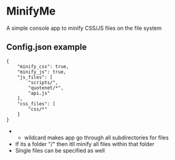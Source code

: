 # MinifyMe

A simple console app to minify CSS/JS files on the file system

## Config.json example

	{
		"minify_css": true,
		"minify_js": true,
		"js_files": [
			"scripts/",
			"quotenet/*",
			"api.js"
		],
		"css_files": [
			"css/*"
		]
	}

 - * wildcard makes app go through all subdirectories for files
 - If its a folder "/" then itll minify all files within that folder
 - Single files can be specified as well